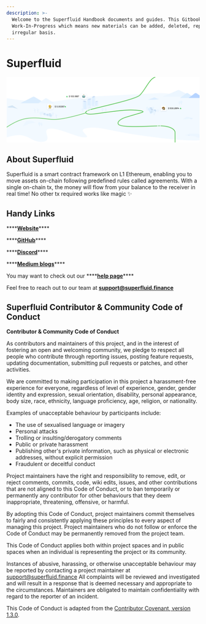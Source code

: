 ```yaml
---
description: >-
  Welcome to the Superfluid Handbook documents and guides. This Gitbook is
  Work-In-Progress which means new materials can be added, deleted, rephrased on
  irregular basis.
---
```


# Superfluid

![](.gitbook/assets/image.png)

## About Superfluid

Superfluid is a smart contract framework on L1 Ethereum, enabling you to move assets on-chain following predefined rules called agreements. With a single on-chain tx, the money will flow from your balance to the receiver in real time! No other tx required works like magic ✨



## Handy Links

\*\*\*\*[**Website**](https://www.superfluid.finance/)\*\*\*\*

\*\*\*\*[**GitHub**](https://github.com/superfluid-finance)\*\*\*\*

\*\*\*\*[**Discord**](https://discord.gg/qPg6Y3d)\*\*\*\*

\*\*\*\*[**Medium blogs**](https://medium.com/superfluid-blog)\*\*\*\*

You may want to check out our ****[**help page**](http://help.superfluid.finance/)\*\*\*\*

Feel free to reach out to our team at **support@superfluid.finance**

## Superfluid Contributor & Community Code of Conduct

**Contributor & Community Code of Conduct**

As contributors and maintainers of this project, and in the interest of fostering an open and welcoming community, we pledge to respect all people who contribute through reporting issues, posting feature requests, updating documentation, submitting pull requests or patches, and other activities.

We are committed to making participation in this project a harassment-free experience for everyone, regardless of level of experience, gender, gender identity and expression, sexual orientation, disability, personal appearance, body size, race, ethnicity, language proficiency, age, religion, or nationality.

Examples of unacceptable behaviour by participants include:

* The use of sexualised language or imagery
* Personal attacks
* Trolling or insulting/derogatory comments
* Public or private harassment
* Publishing other's private information, such as physical or electronic addresses, without explicit permission
* Fraudulent or deceitful conduct

Project maintainers have the right and responsibility to remove, edit, or reject comments, commits, code, wiki edits, issues, and other contributions that are not aligned to this Code of Conduct, or to ban temporarily or permanently any contributor for other behaviours that they deem inappropriate, threatening, offensive, or harmful.

By adopting this Code of Conduct, project maintainers commit themselves to fairly and consistently applying these principles to every aspect of managing this project. Project maintainers who do not follow or enforce the Code of Conduct may be permanently removed from the project team.

This Code of Conduct applies both within project spaces and in public spaces when an individual is representing the project or its community.

Instances of abusive, harassing, or otherwise unacceptable behaviour may be reported by contacting a project maintainer at [support@superfluid.finance](mailto:support@superfluid.finance) All complaints will be reviewed and investigated and will result in a response that is deemed necessary and appropriate to the circumstances. Maintainers are obligated to maintain confidentiality with regard to the reporter of an incident.

This Code of Conduct is adapted from the [Contributor Covenant](http://contributor-covenant.org/),[ version 1.3.0](http://contributor-covenant.org/version/1/3/0/).

